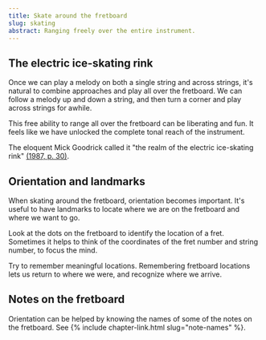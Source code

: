 ```yaml
---
title: Skate around the fretboard
slug: skating
abstract: Ranging freely over the entire instrument. 
---
```


## The electric ice-skating rink

Once we can play a melody on both a single string and across strings,
it's natural to combine approaches and play all over the fretboard.
We can follow a melody up and down a string,
and then turn a corner and play across strings for awhile.

This free ability to range all over the fretboard can be liberating and fun.
It feels like we have unlocked the complete tonal reach of the instrument.

The eloquent Mick Goodrick called it "the realm of the electric ice-skating rink"
[(1987, p. 30)](references.html#goodrick-1987).

## Orientation and landmarks

When skating around the fretboard,
orientation becomes important.
It's useful to have landmarks to locate where we are on the fretboard and where we want to go.

Look at the dots on the fretboard to identify the location of a fret.
Sometimes it helps to think of the coordinates of the fret number and string number,
to focus the mind.

Try to remember meaningful locations.
Remembering fretboard locations
lets us return to where we were,
and recognize where we arrive.

## Notes on the fretboard

Orientation can be helped by knowing the names of some of the notes on the fretboard.
See {% include chapter-link.html slug="note-names" %}.
